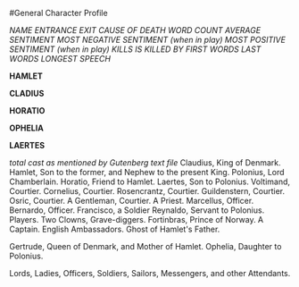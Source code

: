 #General Character Profile

*NAME*
*ENTRANCE*
*EXIT*
*CAUSE OF DEATH*
*WORD COUNT*
*AVERAGE SENTIMENT*
*MOST NEGATIVE SENTIMENT (when in play)*
*MOST POSITIVE SENTIMENT (when in play)*
*KILLS*
*IS KILLED BY*
*FIRST WORDS*
*LAST WORDS*
*LONGEST SPEECH*

__HAMLET__

__CLADIUS__

__HORATIO__

__OPHELIA__

__LAERTES__

*total cast as mentioned by Gutenberg text file*
Claudius, King of Denmark.
Hamlet, Son to the former, and Nephew to the present King.
Polonius, Lord Chamberlain.
Horatio, Friend to Hamlet.
Laertes, Son to Polonius.
Voltimand, Courtier.
Cornelius, Courtier.
Rosencrantz, Courtier.
Guildenstern, Courtier.
Osric, Courtier.
A Gentleman, Courtier.
A Priest.
Marcellus, Officer.
Bernardo, Officer.
Francisco, a Soldier
Reynaldo, Servant to Polonius.
Players.
Two Clowns, Grave-diggers.
Fortinbras, Prince of Norway.
A Captain.
English Ambassadors.
Ghost of Hamlet's Father.

Gertrude, Queen of Denmark, and Mother of Hamlet.
Ophelia, Daughter to Polonius.

Lords, Ladies, Officers, Soldiers, Sailors, Messengers, and other
Attendants.
